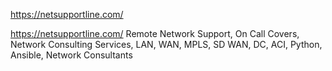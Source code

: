 https://netsupportline.com/

https://netsupportline.com/ Remote Network Support, On Call Covers, Network Consulting Services, LAN, WAN, MPLS, SD WAN, DC, ACI, Python, Ansible, Network Consultants

